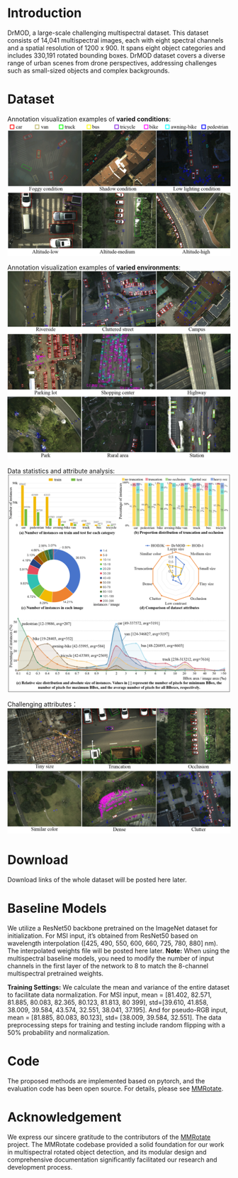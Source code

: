 # Introduction
DrMOD, a large-scale challenging multispectral dataset. This dataset consists of 14,041 multispectral images, each with eight spectral channels and a spatial resolution of 1200 x 900. It spans eight object categories and includes 330,191 rotated bounding boxes. DrMOD dataset covers a diverse range of urban scenes from drone perspectives, addressing challenges such as small-sized objects and complex backgrounds.

# Dataset
Annotation visualization examples of **varied conditions**:
![annotation_4](https://github.com/DrMOD-330k/Multi-Spectral/blob/main/resources/annotation_4.png)

Annotation visualization examples of **varied environments**:
![annotation_2](https://github.com/DrMOD-330k/Multi-Spectral/blob/main/resources/annotation_2.png)

Data statistics and attribute analysis:
![statistic](https://github.com/DrMOD-330k/Multi-Spectral/blob/main/resources/statistic.png)

Challenging attributes：
![annotation_3](https://github.com/DrMOD-330k/Multi-Spectral/blob/main/resources/annotation_3.png)

# Download
Download links of the whole dataset will be posted here later.

# Baseline Models
We utilize a ResNet50 backbone pretrained on the ImageNet dataset for initialization. For MSI input, it’s obtained from ResNet50 based on wavelength interpolation ([425, 490, 550, 600, 660, 725, 780, 880] nm). The interpolated weights file will be posted here later. **Note:** When using the multispectral baseline models, you need to modify the number of input channels in the first layer of the network to 8 to match the 8-channel multispectral pretrained weights.

**Training Settings:** We calculate the mean and variance of the entire dataset to facilitate data normalization. For MSI input, mean = [81.402, 82.571, 81.885, 80.083, 82.365, 80.123, 81.813, 80 399], std=[39.610, 41.858, 38.009, 39.584, 43.574, 32.551, 38.041, 37.195]. And for pseudo-RGB input, mean = [81.885, 80.083, 80.123], std= [38.009, 39.584, 32.551]. The data preprocessing steps for training and testing include random flipping with a 50% probability and normalization.

# Code
The proposed methods are implemented based on pytorch, and the evaluation code has been open source. For details, please see [MMRotate](https://github.com/open-mmlab/mmrotate).

# Acknowledgement
We express our sincere gratitude to the contributors of the [MMRotate](https://github.com/open-mmlab/mmrotate) project. The MMRotate codebase provided a solid foundation for our work in multispectral rotated object detection, and its modular design and comprehensive documentation significantly facilitated our research and development process.
